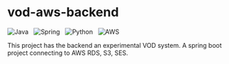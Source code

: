 # vod-aws-backend

![Java](https://img.shields.io/static/v1?message=Java&logo=java&labelColor=5c5c5c&color=1182c3&logoColor=white&label=%20)&nbsp;&nbsp;
![Spring](https://img.shields.io/static/v1?message=SpringBoot&logo=Spring&labelColor=green&color=1182c3&logoColor=white&label=%20)&nbsp;&nbsp;
![Python](https://img.shields.io/static/v1?message=Python&logo=Python&labelColor=orange&color=1182c3&logoColor=white&label=%20)&nbsp;&nbsp;
![AWS](https://img.shields.io/static/v1?message=AWS&logo=AWS&labelColor=orange&color=1182c3&logoColor=white&label=%20)&nbsp;&nbsp;


This project has the backend an experimental VOD system. 
A spring boot project connecting to AWS RDS, S3, SES.


